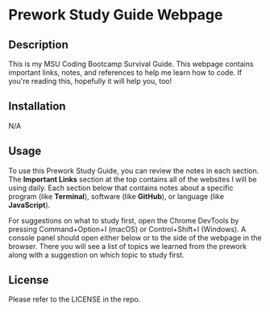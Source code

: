 # Prework Study Guide Webpage
## Description
This is my MSU Coding Bootcamp Survival Guide. This webpage contains important links, notes, and references to help me learn how to code. If you're reading this, hopefully it will help you, too!

## Installation
N/A

## Usage
To use this Prework Study Guide, you can review the notes in each section. The **Important Links** section at the top contains all of the websites I will be using daily. Each section below that contains notes about a specific program (like **Terminal**), software (like **GitHub**), or language (like **JavaScript**).

For suggestions on what to study first, open the Chrome DevTools by pressing Command+Option+I (macOS) or Control+Shift+I (Windows). A console panel should open either below or to the side of the webpage in the browser. There you will see a list of topics we learned from the prework along with a suggestion on which topic to study first.

## License
Please refer to the LICENSE in the repo.